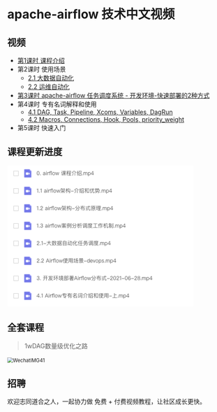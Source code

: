 # apache-airflow 技术中文视频



## 视频

- [第1课时 课程介绍]()
- 第2课时 使用场景
  - [2.1 大数据自动化]()
  - [2.2 运维自动化]()
- [第3课时 apache-airflow 任务调度系统 - 开发环境-快速部署的2种方式](https://www.bilibili.com/video/BV1gy4y1M7Bt)
- 第4课时 专有名词解释和使用
  - [4.1 DAG, Task, Pipeline, Xcoms, Variables, DagRun]()
  - [4.2 Macros, Connections, Hook, Pools, priority_weight]()
- 第5课时 快速入门




## 课程更新进度

![image-20210728105233867](./imgs/image-20210728105233867.png)



## 全套课程

> 1wDAG数量级优化之路

<img src="./imgs/WechatIMG41.jpeg" alt="WechatIMG41" style="zoom:80%;" />

## 招聘

欢迎志同道合之人，一起协力做 免费 + 付费视频教程，让社区成长更快。

